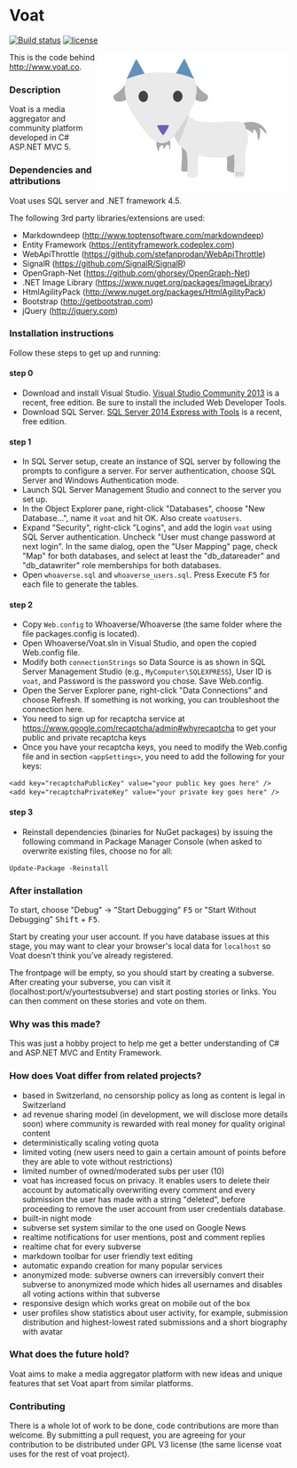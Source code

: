 # Voat
[![Build status](https://ci.appveyor.com/api/projects/status/gmrwwisseq07emb4/branch/master?svg=true)](https://ci.appveyor.com/project/voat/voat/branch/master)
[![license](http://img.shields.io/badge/license-GNU-blue.svg)](https://raw.githubusercontent.com/voat/voat/master/LICENSE)

<img height="252" width="345" src="Voat/Voat.UI/Graphics/voat-goat.png" alt="Voat mascot" title="Voat" align="right" />

This is the code behind http://www.voat.co.

### Description
Voat is a media aggregator and community platform developed in C# ASP.NET MVC 5.

### Dependencies and attributions
Voat uses SQL server and .NET framework 4.5.

The following 3rd party libraries/extensions are used:

- Markdowndeep (http://www.toptensoftware.com/markdowndeep)
- Entity Framework (https://entityframework.codeplex.com)
- WebApiThrottle (https://github.com/stefanprodan/WebApiThrottle)
- SignalR (https://github.com/SignalR/SignalR)
- OpenGraph-Net (https://github.com/ghorsey/OpenGraph-Net)
- .NET Image Library (https://www.nuget.org/packages/ImageLibrary)
- HtmlAgilityPack (http://www.nuget.org/packages/HtmlAgilityPack)
- Bootstrap (http://getbootstrap.com)
- jQuery (http://jquery.com)

### Installation instructions
Follow these steps to get up and running:

#### step 0
- Download and install Visual Studio. [Visual Studio Community 2013](https://www.visualstudio.com/en-us/products/visual-studio-community-vs.aspx) is a recent, free edition. Be sure to install the included Web Developer Tools.
- Download SQL Server. [SQL Server 2014 Express with Tools](https://www.microsoft.com/en-us/server-cloud/products/sql-server-editions/sql-server-express.aspx) is a recent, free edition.

#### step 1
- In SQL Server setup, create an instance of SQL server by following the prompts to configure a server. For server authentication, choose SQL Server and Windows Authentication mode.
- Launch SQL Server Management Studio and connect to the server you set up.
- In the Object Explorer pane, right-click "Databases", choose "New Database...", name it `voat` and hit OK. Also create `voatUsers`.
- Expand "Security", right-click "Logins", and add the login `voat` using SQL Server authentication. Uncheck "User must change password at next login". In the same dialog, open the "User Mapping" page, check "Map" for both databases, and select at least the "db_datareader" and "db_datawriter" role memberships for both databases.
- Open `whoaverse.sql` and `whoaverse_users.sql`. Press Execute <kbd>F5</kbd> for each file to generate the tables.

#### step 2
- Copy `Web.config` to Whoaverse/Whoaverse (the same folder where the file packages.config is located).
- Open Whoaverse/Voat.sln in Visual Studio, and open the copied Web.config file.
- Modify both `connectionStrings` so Data Source is as shown in SQL Server Management Studio (e.g., `MyComputer\SQLEXPRESS`), User ID is `voat`, and Password is the password you chose. Save Web.config.
- Open the Server Explorer pane, right-click "Data Connections" and choose Refresh. If something is not working, you can troubleshoot the connection here.
- You need to sign up for recaptcha service at https://www.google.com/recaptcha/admin#whyrecaptcha to get your public and private recaptcha keys
- Once you have your recaptcha keys, you need to modify the Web.config file and in section `<appSettings>`, you need to add the following for your keys:
```
<add key="recaptchaPublicKey" value="your public key goes here" />
<add key="recaptchaPrivateKey" value="your private key goes here" />
```
#### step 3
- Reinstall dependencies (binaries for NuGet packages) by issuing the following command in Package Manager Console (when asked to overwrite existing files, choose no for all:
```
Update-Package -Reinstall
```

### After installation
To start, choose "Debug" &rarr; "Start Debugging" <kbd>F5</kbd> or "Start Without Debugging" <kbd>Shift</kbd> + <kbd>F5</kbd>.

Start by creating your user account. If you have database issues at this stage, you may want to clear your browser's local data for `localhost` so Voat doesn't think you've already registered.

The frontpage will be empty, so you should start by creating a subverse. After creating your subverse, you can visit it (localhost:port/v/yourtestsubverse) and start posting stories or links. You can then comment on these stories and vote on them.

### Why was this made?
This was just a hobby project to help me get a better understanding of C# and ASP.NET MVC and Entity Framework.

### How does Voat differ from related projects?
- based in Switzerland, no censorship policy as long as content is legal in Switzerland
- ad revenue sharing model (in development, we will disclose more details soon) where community is rewarded with real money for quality original content
- deterministically scaling voting quota
- limited voting (new users need to gain a certain amount of points before they are able to vote without restrictions)
- limited number of owned/moderated subs per user (10)
- voat has increased focus on privacy. It enables users to delete their account by automatically overwriting every comment and every submission the user has made with a string "deleted", before proceeding to remove the user account from user credentials database. 
- built-in night mode
- subverse set system similar to the one used on Google News
- realtime notifications for user mentions, post and comment replies
- realtime chat for every subverse
- markdown toolbar for user friendly text editing
- automatic expando creation for many popular services
- anonymized mode: subverse owners can irreversibly convert their subverse to anonymized mode which hides all usernames and disables all voting actions within that subverse
- responsive design which works great on mobile out of the box
- user profiles show statistics about user activity, for example, submission distribution and highest-lowest rated submissions and a short biography with avatar

### What does the future hold?
Voat aims to make a media aggregator platform with new ideas and unique features that set Voat apart from similar platforms.

### Contributing
There is a whole lot of work to be done, code contributions are more than welcome. By submitting a pull request, you are agreeing for your contribution to be distributed under GPL V3 license (the same license voat uses for the rest of voat project).
